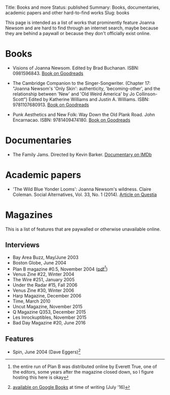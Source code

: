 Title: Books and more
Status: published
Summary: Books, documentaries, academic papers and other hard-to-find works
Slug: books

This page is intended as a list of works that prominently feature Joanna Newsom and are hard to find through an internet search, maybe because they are behind a paywall or because they don't officially exist online.

# Books #

  * Visions of Joanna Newsom. Edited by Brad Buchanan. ISBN: 0981596843. [Book on Goodreads][gr-voj]

  * The Cambridge Companion to the Singer-Songwriter. (Chapter 17: "Joanna Newsom's 'Only Skin': authenticity, 'becoming-other', and the relationship between 'New' and 'Old Weird America' by Jo Collinson-Scott") Edited by Katherine Williams and Justin A. Williams. ISBN: 9781107680913. [Book on Goodreads][gr-ccss]
  
  * Punk Aesthetics and New Folk: Way Down the Old Plank Road. John Encarnacao. ISBN: 9781409474180. [Book on Goodreads][gr-panf]

[gr-voj]:https://www.goodreads.com/book/show/7722143-visions-of-joanna-newsom
[gr-ccss]:https://www.goodreads.com/book/show/28148090-the-cambridge-companion-to-the-singer-songwriter
[gr-panf]:https://www.goodreads.com/book/show/18228170-punk-aesthetics-and-new-folk

# Documentaries #

  * The Family Jams. Directed by Kevin Barker. [Documentary on IMDb][imdb-fj]

[imdb-fj]: http://www.imdb.com/title/tt1600060/

# Academic papers #

 * 'The Wild Blue Yonder Looms': Joanna Newsom's wildness. Claire Coleman. Social Alternatives, Vol. 33, No. 1 (2014). [Article on Questia][questia-coleman]

[questia-coleman]: https://www.questia.com/library/journal/1P3-3340781411/the-wild-blue-yonder-looms-joanna-newsom-s-wildness

# Magazines #

This is a list of features that are paywalled or otherwise unavailable online.

## Interviews ##

 * Bay Area Buzz, May/June 2003
 * Boston Globe, June 2004
 * Plan B magazine #0.5, November 2004 ([pdf]({filename}/pdfs/planb-issue0.5.pdf)[^planb])
 * Venus Zine #22, Winter 2004
 * The Wire #251, January 2005
 * Under the Radar #15, Fall 2006
 * Venus Zine #30, Winter 2006
 * Harp Magazine, December 2006
 * Time, March 2010
 * Uncut Magazine, November 2015
 * Q Magazine Q353, December 2015
 * Les Inrockuptibles, November 2015
 * Bad Day Magazine #20, June 2016
 
## Features ##

 * Spin, June 2004 (Dave Eggers)[^spin]
 
[^planb]: the entire run of Plan B was distributed online by Everett True, one of the editors, some years after the magazine closed down, so I figure hosting this here is okay
[^spin]: [available on Google Books](https://books.google.co.uk/books?id=UAUQ04BGfpUC&lpg=PA60&ots=c2Zx8h9atL&dq=spin%20newsom%20eggers&pg=PA60#v=onepage&q&f=false) at time of writing (July '16)



